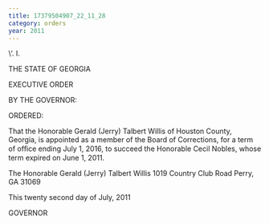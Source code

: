 ```yaml
---
title: 17379504907_22_11_28
category: orders
year: 2011
---
```

 

\‘.  I.

THE STATE OF GEORGIA

EXECUTIVE ORDER

BY THE GOVERNOR:

ORDERED:

That the Honorable Gerald (Jerry) Talbert Willis of Houston
County, Georgia, is appointed as a member of the Board of
Corrections, for a term of ofﬁce ending July 1, 2016, to succeed the
Honorable Cecil Nobles, whose term expired on June 1, 2011.

The Honorable Gerald (Jerry) Talbert Willis
1019 Country Club Road
Perry, GA 31069

This twenty second day of July, 2011

GOVERNOR


